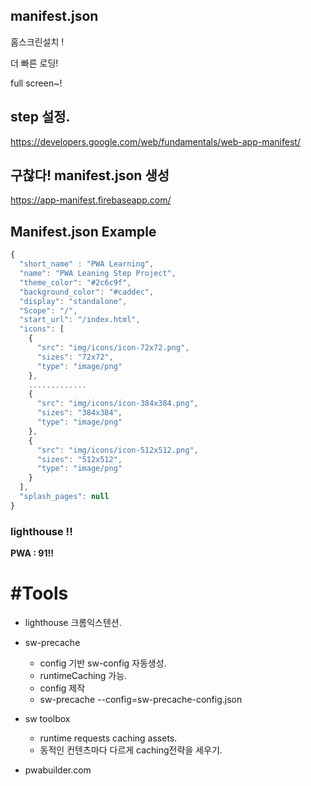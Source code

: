 ## manifest.json

홈스크린설치 !

더 빠른 로딩!

full screen~!



## step 설정.

https://developers.google.com/web/fundamentals/web-app-manifest/



##  구찮다! manifest.json 생성

https://app-manifest.firebaseapp.com/



## Manifest.json Example

```javascript
{
  "short_name" : "PWA Learning",
  "name": "PWA Leaning Step Project",
  "theme_color": "#2c6c9f",
  "background_color": "#caddec",
  "display": "standalone",
  "Scope": "/",
  "start_url": "/index.html",
  "icons": [
    {
      "src": "img/icons/icon-72x72.png",
      "sizes": "72x72",
      "type": "image/png"
    },
    .............
    {
      "src": "img/icons/icon-384x384.png",
      "sizes": "384x384",
      "type": "image/png"
    },
    {
      "src": "img/icons/icon-512x512.png",
      "sizes": "512x512",
      "type": "image/png"
    }
  ],
  "splash_pages": null
}
```





### lighthouse !!

**PWA : 91!!**



#  #Tools

- lighthouse 크롬익스텐션.

- sw-precache 

  - config 기반 sw-config 자동생성.
  - runtimeCaching 가능.
  - config 제작 
  - sw-precache --config=sw-precache-config.json 

- sw toolbox 

  - runtime requests caching assets. 
  - 동적인 컨텐츠마다 다르게 caching전략을 세우기.

- pwabuilder.com 

  ​

  ​